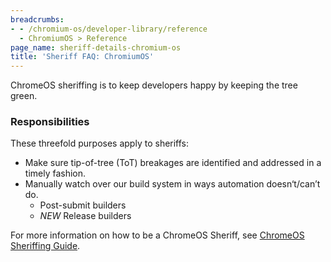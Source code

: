 ```yaml
---
breadcrumbs:
- - /chromium-os/developer-library/reference
  - ChromiumOS > Reference
page_name: sheriff-details-chromium-os
title: 'Sheriff FAQ: ChromiumOS'
---
```


ChromeOS sheriffing is to keep developers happy by keeping the tree green.

### Responsibilities

These threefold purposes apply to sheriffs:

*   Make sure tip-of-tree (ToT) breakages are identified and addressed
            in a timely fashion.
*   Manually watch over our build system in ways automation
            doesn‘t/can’t do.
    *   Post-submit builders
    *   *NEW* Release builders

For more information on how to be a ChromeOS Sheriff, see [ChromeOS Sheriffing
Guide](https://goto.google.com/cros-sheriff-ref).
